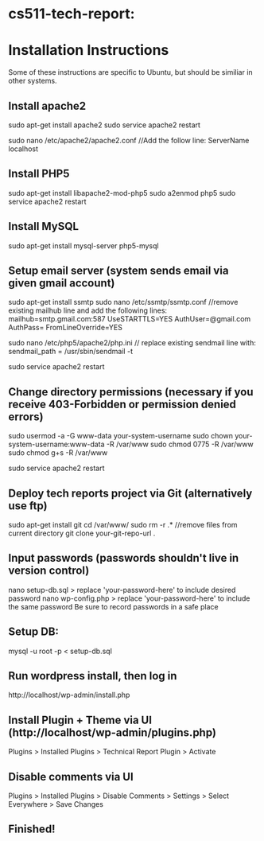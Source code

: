 cs511-tech-report:
=================

# Installation Instructions
Some of these instructions are specific to Ubuntu, but should be similiar in other systems.

## Install apache2
sudo apt-get install apache2
sudo service apache2 restart

sudo nano /etc/apache2/apache2.conf
//Add the follow line: 
ServerName localhost

## Install PHP5
sudo apt-get install libapache2-mod-php5
sudo a2enmod php5
sudo service apache2 restart

## Install MySQL
sudo apt-get install mysql-server php5-mysql

## Setup email server (system sends email via given gmail account)

sudo apt-get install ssmtp
sudo nano /etc/ssmtp/ssmtp.conf
//remove existing mailhub line and add the following lines:
mailhub=smtp.gmail.com:587
UseSTARTTLS=YES
AuthUser=<SYSTEM-EMAIL>@gmail.com
AuthPass=<SYSTEM-EMAIL-PASSWORD>
FromLineOverride=YES

sudo nano /etc/php5/apache2/php.ini
// replace existing sendmail line with:
sendmail_path = /usr/sbin/sendmail -t

sudo service apache2 restart

## Change directory permissions (necessary if you receive 403-Forbidden or permission denied errors)
sudo usermod -a -G www-data your-system-username
sudo chown your-system-username:www-data -R /var/www
sudo chmod 0775 -R /var/www
sudo chmod g+s -R /var/www

sudo service apache2 restart

## Deploy tech reports project via Git (alternatively use ftp)
sudo apt-get install git
cd /var/www/
sudo rm -r .* //remove files from current directory
git clone your-git-repo-url .

## Input passwords (passwords shouldn't live in version control)
nano setup-db.sql > replace 'your-password-here' to include desired password
nano wp-config.php > replace 'your-password-here' to include the same password
Be sure to record passwords in a safe place

## Setup DB:
mysql -u root -p < setup-db.sql

## Run wordpress install, then log in
http://localhost/wp-admin/install.php

## Install Plugin + Theme via UI (http://localhost/wp-admin/plugins.php)
Plugins > Installed Plugins > Technical Report Plugin > Activate

## Disable comments via UI
Plugins > Installed Plugins > Disable Comments > Settings > Select Everywhere > Save Changes

## Finished!
